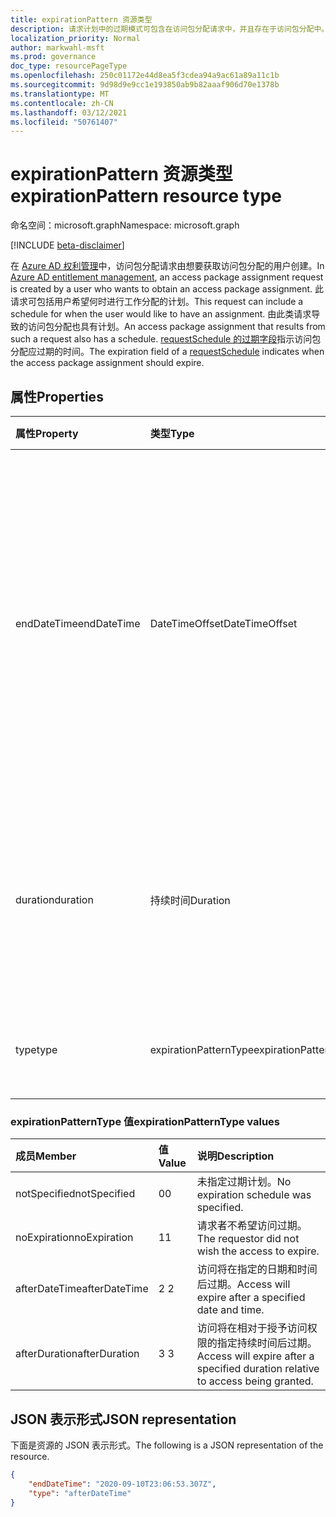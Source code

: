 ```yaml
---
title: expirationPattern 资源类型
description: 请求计划中的过期模式可包含在访问包分配请求中，并且存在于访问包分配中。
localization_priority: Normal
author: markwahl-msft
ms.prod: governance
doc_type: resourcePageType
ms.openlocfilehash: 250c01172e44d8ea5f3cdea94a9ac61a89a11c1b
ms.sourcegitcommit: 9d98d9e9cc1e193850ab9b82aaaf906d70e1378b
ms.translationtype: MT
ms.contentlocale: zh-CN
ms.lasthandoff: 03/12/2021
ms.locfileid: "50761407"
---
```

# <a name="expirationpattern-resource-type"></a><span data-ttu-id="d8865-103">expirationPattern 资源类型</span><span class="sxs-lookup"><span data-stu-id="d8865-103">expirationPattern resource type</span></span>

<span data-ttu-id="d8865-104">命名空间：microsoft.graph</span><span class="sxs-lookup"><span data-stu-id="d8865-104">Namespace: microsoft.graph</span></span>

[!INCLUDE [beta-disclaimer](../../includes/beta-disclaimer.md)]

<span data-ttu-id="d8865-105">在 [Azure AD 权利管理](entitlementmanagement-root.md)中，访问包分配请求由想要获取访问包分配的用户创建。</span><span class="sxs-lookup"><span data-stu-id="d8865-105">In [Azure AD entitlement management](entitlementmanagement-root.md), an access package assignment request is created by a user who wants to obtain an access package assignment.</span></span> <span data-ttu-id="d8865-106">此请求可包括用户希望何时进行工作分配的计划。</span><span class="sxs-lookup"><span data-stu-id="d8865-106">This request can include a schedule for when the user would like to have an assignment.</span></span>  <span data-ttu-id="d8865-107">由此类请求导致的访问包分配也具有计划。</span><span class="sxs-lookup"><span data-stu-id="d8865-107">An access package assignment that results from such a request also has a schedule.</span></span>  <span data-ttu-id="d8865-108">[requestSchedule 的过期字段](requestschedule.md)指示访问包分配应过期的时间。</span><span class="sxs-lookup"><span data-stu-id="d8865-108">The expiration field of a [requestSchedule](requestschedule.md) indicates when the access package assignment should expire.</span></span>

## <a name="properties"></a><span data-ttu-id="d8865-109">属性</span><span class="sxs-lookup"><span data-stu-id="d8865-109">Properties</span></span>

| <span data-ttu-id="d8865-110">属性</span><span class="sxs-lookup"><span data-stu-id="d8865-110">Property</span></span>     | <span data-ttu-id="d8865-111">类型</span><span class="sxs-lookup"><span data-stu-id="d8865-111">Type</span></span>        | <span data-ttu-id="d8865-112">说明</span><span class="sxs-lookup"><span data-stu-id="d8865-112">Description</span></span> |
|:-------------|:------------|:------------|
|<span data-ttu-id="d8865-113">endDateTime</span><span class="sxs-lookup"><span data-stu-id="d8865-113">endDateTime</span></span>|<span data-ttu-id="d8865-114">DateTimeOffset</span><span class="sxs-lookup"><span data-stu-id="d8865-114">DateTimeOffset</span></span>|<span data-ttu-id="d8865-115">时间戳类型表示采用 ISO 8601 格式的日期和时间信息，始终采用 UTC 时区。</span><span class="sxs-lookup"><span data-stu-id="d8865-115">The Timestamp type represents date and time information using ISO 8601 format and is always in UTC time.</span></span> <span data-ttu-id="d8865-116">例如，2014 年 1 月 1 日午夜 UTC 为 `2014-01-01T00:00:00Z`。</span><span class="sxs-lookup"><span data-stu-id="d8865-116">For example, midnight UTC on Jan 1, 2014 is `2014-01-01T00:00:00Z`.</span></span>|
|<span data-ttu-id="d8865-117">duration</span><span class="sxs-lookup"><span data-stu-id="d8865-117">duration</span></span>|<span data-ttu-id="d8865-118">持续时间</span><span class="sxs-lookup"><span data-stu-id="d8865-118">Duration</span></span>|<span data-ttu-id="d8865-119">请求者所需的访问持续时间。</span><span class="sxs-lookup"><span data-stu-id="d8865-119">The requestor's desired duration of access.</span></span> <span data-ttu-id="d8865-120">如果在请求中指定，endDateTime 不应存在。</span><span class="sxs-lookup"><span data-stu-id="d8865-120">If specified in a request, endDateTime should not be present.</span></span>|
|<span data-ttu-id="d8865-121">type</span><span class="sxs-lookup"><span data-stu-id="d8865-121">type</span></span>|<span data-ttu-id="d8865-122">expirationPatternType</span><span class="sxs-lookup"><span data-stu-id="d8865-122">expirationPatternType</span></span>|<span data-ttu-id="d8865-123">请求者所需的过期模式类型。</span><span class="sxs-lookup"><span data-stu-id="d8865-123">The requestor's desired expiration pattern type.</span></span>|

### <a name="expirationpatterntype-values"></a><span data-ttu-id="d8865-124">expirationPatternType 值</span><span class="sxs-lookup"><span data-stu-id="d8865-124">expirationPatternType values</span></span>

| <span data-ttu-id="d8865-125">成员</span><span class="sxs-lookup"><span data-stu-id="d8865-125">Member</span></span> | <span data-ttu-id="d8865-126">值</span><span class="sxs-lookup"><span data-stu-id="d8865-126">Value</span></span>| <span data-ttu-id="d8865-127">说明</span><span class="sxs-lookup"><span data-stu-id="d8865-127">Description</span></span> |
|:---------------|:--------|:----------|
|<span data-ttu-id="d8865-128">notSpecified</span><span class="sxs-lookup"><span data-stu-id="d8865-128">notSpecified</span></span>|<span data-ttu-id="d8865-129">0</span><span class="sxs-lookup"><span data-stu-id="d8865-129">0</span></span>|<span data-ttu-id="d8865-130">未指定过期计划。</span><span class="sxs-lookup"><span data-stu-id="d8865-130">No expiration schedule was specified.</span></span>|
|<span data-ttu-id="d8865-131">noExpiration</span><span class="sxs-lookup"><span data-stu-id="d8865-131">noExpiration</span></span>|<span data-ttu-id="d8865-132">1</span><span class="sxs-lookup"><span data-stu-id="d8865-132">1</span></span>|<span data-ttu-id="d8865-133">请求者不希望访问过期。</span><span class="sxs-lookup"><span data-stu-id="d8865-133">The requestor did not wish the access to expire.</span></span>|
|<span data-ttu-id="d8865-134">afterDateTime</span><span class="sxs-lookup"><span data-stu-id="d8865-134">afterDateTime</span></span>|<span data-ttu-id="d8865-135">2 </span><span class="sxs-lookup"><span data-stu-id="d8865-135">2</span></span>|<span data-ttu-id="d8865-136">访问将在指定的日期和时间后过期。</span><span class="sxs-lookup"><span data-stu-id="d8865-136">Access will expire after a specified date and time.</span></span>|
|<span data-ttu-id="d8865-137">afterDuration</span><span class="sxs-lookup"><span data-stu-id="d8865-137">afterDuration</span></span>|<span data-ttu-id="d8865-138">3 </span><span class="sxs-lookup"><span data-stu-id="d8865-138">3</span></span>|<span data-ttu-id="d8865-139">访问将在相对于授予访问权限的指定持续时间后过期。</span><span class="sxs-lookup"><span data-stu-id="d8865-139">Access will expire after a specified duration relative to access being granted.</span></span>|

## <a name="json-representation"></a><span data-ttu-id="d8865-140">JSON 表示形式</span><span class="sxs-lookup"><span data-stu-id="d8865-140">JSON representation</span></span>

<span data-ttu-id="d8865-141">下面是资源的 JSON 表示形式。</span><span class="sxs-lookup"><span data-stu-id="d8865-141">The following is a JSON representation of the resource.</span></span>

<!-- {
  "blockType": "resource",
  "optionalProperties": [

  ],
  "@odata.type": "microsoft.graph.expirationPattern"
}-->

```json
{
    "endDateTime": "2020-09-10T23:06:53.307Z",
    "type": "afterDateTime"
}
```

<!-- uuid: 16cd6b66-4b1a-43a1-adaf-3a886856ed98
2019-02-04 14:57:30 UTC -->
<!-- {
  "type": "#page.annotation",
  "description": "expirationPattern resource",
  "keywords": "",
  "section": "documentation",
  "tocPath": ""
}-->


